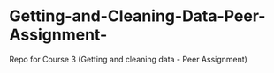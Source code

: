# Getting-and-Cleaning-Data-Peer-Assignment-
Repo for Course 3 (Getting and cleaning data - Peer Assignment)
